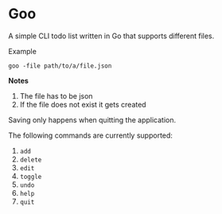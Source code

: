 # Goo

A simple CLI todo list written in Go that supports different files.

Example
```shell
goo -file path/to/a/file.json
```

**Notes**
1. The file has to be json
2. If the file does not exist it gets created


Saving only happens when quitting the application.

The following commands are currently supported:
1. `add`
2. `delete`
3. `edit`
4. `toggle`
5. `undo`
6. `help`
7. `quit`
